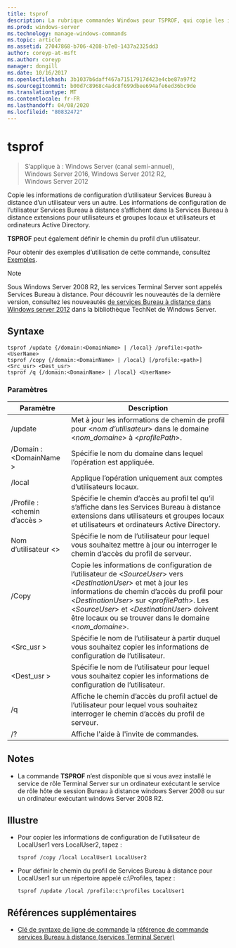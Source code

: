 ```yaml
---
title: tsprof
description: La rubrique commandes Windows pour TSPROF, qui copie les informations de configuration utilisateur Services Bureau à distance d’un utilisateur vers un autre.
ms.prod: windows-server
ms.technology: manage-windows-commands
ms.topic: article
ms.assetid: 27047868-b706-4208-b7e0-1437a2325dd3
author: coreyp-at-msft
ms.author: coreyp
manager: dongill
ms.date: 10/16/2017
ms.openlocfilehash: 3b1037b6daff467a71517917d423e4cbe87a97f2
ms.sourcegitcommit: b00d7c8968c4adc8f699dbee694afe6ed36bc9de
ms.translationtype: MT
ms.contentlocale: fr-FR
ms.lasthandoff: 04/08/2020
ms.locfileid: "80832472"
---
```

# <a name="tsprof"></a>tsprof

>S’applique à : Windows Server (canal semi-annuel), Windows Server 2016, Windows Server 2012 R2, Windows Server 2012

Copie les informations de configuration d’utilisateur Services Bureau à distance d’un utilisateur vers un autre.
Les informations de configuration de l’utilisateur Services Bureau à distance s’affichent dans la Services Bureau à distance extensions pour utilisateurs et groupes locaux et utilisateurs et ordinateurs Active Directory.

**TSPROF** peut également définir le chemin du profil d’un utilisateur.

Pour obtenir des exemples d’utilisation de cette commande, consultez [Exemples](#BKMK_examples).

> [!NOTE]
> Sous Windows Server 2008 R2, les services Terminal Server sont appelés Services Bureau à distance. Pour découvrir les nouveautés de la dernière version, consultez les nouveautés [de services Bureau à distance dans Windows server 2012](https://technet.microsoft.com/library/hh831527) dans la bibliothèque TechNet de Windows Server.

## <a name="syntax"></a>Syntaxe
```
tsprof /update {/domain:<DomainName> | /local} /profile:<path> <UserName>
tsprof /copy {/domain:<DomainName> | /local} [/profile:<path>] <Src_usr> <Dest_usr>
tsprof /q {/domain:<DomainName> | /local} <UserName>
```

### <a name="parameters"></a>Paramètres
|Paramètre|Description|
|-------|--------|
|/update|Met à jour les informations de chemin de profil pour <*nom d’utilisateur*> dans le domaine <*nom_domaine*> à <*profilePath*>.|
|/Domain :\<DomainName >|Spécifie le nom du domaine dans lequel l’opération est appliquée.|
|/local|Applique l’opération uniquement aux comptes d’utilisateurs locaux.|
|/Profile :\<chemin d’accès >|Spécifie le chemin d’accès au profil tel qu’il s’affiche dans les Services Bureau à distance extensions dans utilisateurs et groupes locaux et utilisateurs et ordinateurs Active Directory.|
|Nom d’utilisateur \<>|Spécifie le nom de l’utilisateur pour lequel vous souhaitez mettre à jour ou interroger le chemin d’accès du profil de serveur.|
|/Copy|Copie les informations de configuration de l’utilisateur de \<*SourceUser*> vers \<*DestinationUser*> et met à jour les informations de chemin d’accès du profil pour \<*DestinationUser*> sur \<*profilePath*>. Les \<*SourceUser*> et \<*DestinationUser*> doivent être locaux ou se trouver dans le domaine \<*nom_domaine*>.|
|\<Src_usr >|Spécifie le nom de l’utilisateur à partir duquel vous souhaitez copier les informations de configuration de l’utilisateur.|
|\<Dest_usr >|Spécifie le nom de l’utilisateur pour lequel vous souhaitez copier les informations de configuration de l’utilisateur.|
|/q|Affiche le chemin d’accès du profil actuel de l’utilisateur pour lequel vous souhaitez interroger le chemin d’accès du profil de serveur.|
|/?|Affiche l'aide à l'invite de commandes.|

## <a name="remarks"></a>Notes
-   La commande **TSPROF** n’est disponible que si vous avez installé le service de rôle Terminal Server sur un ordinateur exécutant le service de rôle hôte de session Bureau à distance windows Server 2008 ou sur un ordinateur exécutant windows Server 2008 R2.

## <a name="examples"></a><a name=BKMK_examples></a>Illustre
-   Pour copier les informations de configuration de l’utilisateur de LocalUser1 vers LocalUser2, tapez :
    ```
    tsprof /copy /local LocalUser1 LocalUser2
    ```
-   Pour définir le chemin du profil de Services Bureau à distance pour LocalUser1 sur un répertoire appelé c:\Profiles, tapez :
    ```
    tsprof /update /local /profile:c:\profiles LocalUser1
    ```

## <a name="additional-references"></a>Références supplémentaires
- [Clé de syntaxe de ligne de commande](command-line-syntax-key.md)
la [référence de commande services Bureau à distance (services Terminal Server)](remote-desktop-services-terminal-services-command-reference.md)
